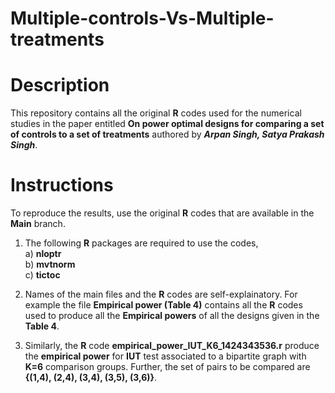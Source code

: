 # Multiple-controls-Vs-Multiple-treatments

# Description
This repository contains all the original **R** codes used for the numerical studies in the paper entitled **On power optimal designs for comparing a set of controls to a set of treatments** authored by **_Arpan Singh, Satya Prakash Singh_**.

# Instructions
 To reproduce the results, use the original **R** codes that are available in the **Main** branch. 

1) The following **R** packages are required to use the codes,\
      a) **nloptr**\
      b) **mvtnorm**\
      c) **tictoc**
      
3) Names of the main files and the **R** codes are self-explainatory. For example the file **Empirical power (Table 4)** contains all the **R** codes used to produce all the **Empirical powers** of all the designs given in the **Table 4**. 

4) Similarly, the **R** code **empirical_power_IUT_K6_1424343536.r**  produce the **empirical power** for **IUT** test associated to a bipartite graph with **K=6** comparison groups. Further, the set of pairs to be compared are **{(1,4), (2,4), (3,4), (3,5), (3,6)}**.
